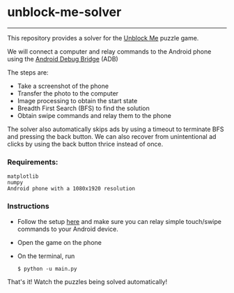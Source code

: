 # unblock-me-solver
---
This repository provides a solver for the [Unblock Me](https://play.google.com/store/apps/details?id=com.kiragames.unblockmefree&hl=en) puzzle game.

We will connect a computer and relay commands to the Android phone using the [Android Debug Bridge](https://developer.android.com/studio/command-line/adb.html) (ADB)


The steps are: 
 - Take a screenshot of the phone
 - Transfer the photo to the computer
 - Image processing to obtain the start state
 - Breadth First Search (BFS) to find the solution
 - Obtain swipe commands and relay them to the phone

The solver also automatically skips ads by using a timeout to terminate BFS and pressing the back button. We can also recover from unintentional ad clicks by using the back button thrice instead of once.

### Requirements:
    matplotlib
    numpy
    Android phone with a 1080x1920 resolution

### Instructions

- Follow the setup [here](https://developer.android.com/studio/command-line/adb.html) and make sure you can relay simple touch/swipe commands to your Android device.
- Open the game on the phone
- On the terminal, run

    ```shell
    $ python -u main.py
    ```

That's it! Watch the puzzles being solved automatically!
